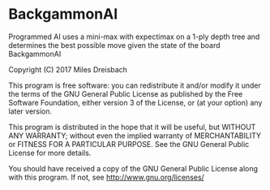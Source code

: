 # BackgammonAI
Programmed AI uses a mini-max with expectimax on a 1-ply depth tree and determines the best possible move given the state of the board
BackgammonAI

Copyright (C) 2017 Miles Dreisbach

This program is free software: you can redistribute it and/or modify
it under the terms of the GNU General Public License as published by
the Free Software Foundation, either version 3 of the License, or
(at your option) any later version.

This program is distributed in the hope that it will be useful,
but WITHOUT ANY WARRANTY; without even the implied warranty of
MERCHANTABILITY or FITNESS FOR A PARTICULAR PURPOSE.  See the
GNU General Public License for more details.

You should have received a copy of the GNU General Public License
along with this program.  If not, see <http://www.gnu.org/licenses/>
